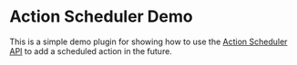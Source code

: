 # Action Scheduler Demo

This is a simple demo plugin for showing how to use the [Action Scheduler API](https://actionscheduler.org/api/) to add a scheduled action in the future. 

